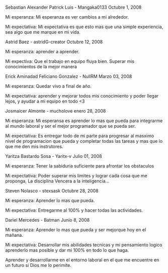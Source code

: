 
Sebastian Alexander Patrick Luis - Mangaka0133
Octubre 1, 2008

Mi esperanza:
Mi esperanza es ver cambios a mi alrededor.

Mi expectativa:
Mi expectativa es que esto mas que una simple experiencia, sea algo que me marque en mi vida.

Astrid Baez - astridG-creator
Octubre 12, 2008

Mi esperanza: 
aprender a aprender.

Mi expectiva: 
Que el trabajo en equipo fluya bien. 
Superar mis conocimientos de la mejor manera


Erick Aminadad Feliciano Gonzalez - NullRM
Marzo 03, 2008

Mi esperanza:
Quedar vivo a final de año.

Mi expectativa:
aprender y mejorar todos mis conocimiento y poder llegar lejos, y ayudar a mi equipo en todo <3

Josmaicer Almonte - mucholove
enero 28, 2008

Mi esperanza:
Mi esperansa es aprender lo mas que pueda para integrarme al mundo laboral y ser el mejor programador que se pueda ser.

Mi expectativa:
Es entregar todo de mi parte para progresar al masximo nivel de programacion que pueda y completar todas las tareas y mas que lo que me den mis instrutores. 



Yaritza Bastardo Sosa - Yaritx-v
Julio 01, 2008

Mi esperanza:
Tener la sabiduria suficiente para afrontar los obstaculos 

Mi expectativa:
Poder superar mis limites y lograr cada cosa que me proponga, La disciplina Vencera a la inteligencia...

Steven Nolasco - stexsask
Octubre 28, 2008

Mi esperanza:
Aprender lo mas que pueda.

Mi expectativa:
Entregarme al 100% y hacer todas las actividades.

Dariel Mercedes - Batman
Junio 8, 2008

Mi esperanza:
Aprender lo mas que pueda y ser mejorque hoy en el mañana.

Mi expectativa:
Desarrollar mis abilidades tecnicas y mi pensamiento logico aprenderlo mas posible y dar mi 100% en todo lo que haga.

Aprender y desarrollarme en el entorno laboral en el que me encuentre en un futuro si Dios me lo perimite.